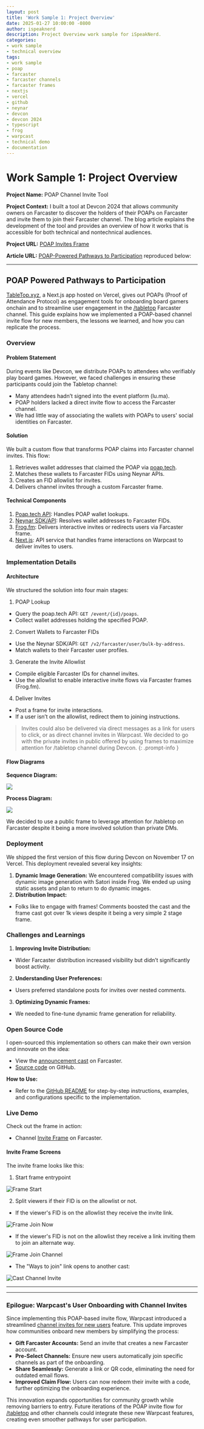 ```yaml
---
layout: post
title: 'Work Sample 1: Project Overview'
date: 2025-01-27 10:00:00 -0800
author: ispeaknerd
description: Project Overview work sample for iSpeakNerd.
categories:
- work sample
- technical overview
tags:
- work sample
- poap
- farcaster
- farcaster channels
- farcaster frames
- nextjs
- vercel
- github
- neynar
- devcon
- devcon 2024
- typescript
- frog
- warpcast
- technical demo
- documentation
---
```


# Work Sample 1: Project Overview

**Project Name:** POAP Channel Invite Tool

**Project Context:** I built a tool at Devcon 2024 that allows community owners on Farcaster to discover the holders of their POAPs on Farcaster and invite them to join their Farcaster channel. The blog article explains the development of the tool and provides an overview of how it works that is accessible for both technical and nontechnical audiences.

**Project URL:** [POAP Invites Frame](https://github.com/iSpeakNerd/poap-invites-frame)

**Article URL:** [POAP-Powered Pathways to Participation](https://paragraph.xyz/@ispeaknerd.eth/poap-powered-pathways-to-participation)
reproduced below:

<hr class="section-divider">

## POAP Powered Pathways to Participation

[TableTop.xyz](https://tabletop.xyz), a Next.js app hosted on Vercel, gives out POAPs (Proof of Attendance Protocol) as engagement tools for onboarding board gamers onchain and to streamline user engagement in the [/tabletop](https://warpcast.com/~/channel/tabletop) Farcaster channel. This guide explains how we implemented a POAP-based channel invite flow for new members, the lessons we learned, and how you can replicate the process.

### Overview
#### Problem Statement
During events like Devcon, we distribute POAPs to attendees who verifiably play board games. However, we faced challenges in ensuring these participants could join the Tabletop channel:
- Many attendees hadn’t signed into the event platform (lu.ma).
- POAP holders lacked a direct invite flow to access the Farcaster channel.
- We had little way of associating the wallets with POAPs to users' social identities on Farcaster.
#### Solution
We built a custom flow that transforms POAP claims into Farcaster channel invites. This flow:
1. Retrieves wallet addresses that claimed the POAP via [poap.tech](https://poap.tech).
2. Matches these wallets to Farcaster FIDs using Neynar APIs.
3. Creates an FID allowlist for invites.
4. Delivers channel invites through a custom Farcaster frame.

#### Technical Components
1. [Poap.tech API](https://poap.tech): Handles POAP wallet lookups.
2. [Neynar SDK/API](https://neynar.com): Resolves wallet addresses to Farcaster FIDs.
3. [Frog.fm](https://frog.fm): Delivers interactive invites or redirects users via Farcaster frame.
4. [Next.js](https://nextjs.org): API service that handles frame interactions on Warpcast to deliver invites to users.

### Implementation Details
#### Architecture
We structured the solution into four main stages:
1. POAP Lookup
  - Query the poap.tech API: `GET /event/{id}/poaps`.
  - Collect wallet addresses holding the specified POAP.
2. Convert Wallets to Farcaster FIDs
  - Use the Neynar SDK/API: `GET /v2/farcaster/user/bulk-by-address`.
  - Match wallets to their Farcaster user profiles.
3. Generate the Invite Allowlist
  - Compile eligible Farcaster IDs for channel invites.
  - Use the allowlist to enable interactive invite flows via Farcaster frames (Frog.fm).
4. Deliver Invites
  - Post a frame for invite interactions.
  - If a user isn’t on the allowlist, redirect them to joining instructions.

> Invites could also be delivered via direct messages as a link for users to click, or as direct channel invites in Warpcast. We decided to go with the private invites in public offered by using frames to maximize attention for /tabletop channel during Devcon.
{: .prompt-info }

#### Flow Diagrams
**Sequence Diagram:**

![](assets/img/work-samples/sample-1/poap-frame-sequence-diagram.png)

**Process Diagram:**

![](assets/img/work-samples/sample-1/poap-frame-process-diagram.png)

We decided to use a public frame to leverage attention for /tabletop on Farcaster despite it being a more involved solution than private DMs.
### Deployment
We shipped the first version of this flow during Devcon on November 17 on Vercel. This deployment revealed several key insights:
1. **Dynamic Image Generation:** We encountered compatibility issues with dynamic image generation with Satori inside Frog. We ended up using static assets and plan to return to do dynamic images.
2. **Distribution Impact:**
  - Folks like to engage with frames! Comments boosted the cast and the frame cast got over 1k views despite it being a very simple 2 stage frame.

### Challenges and Learnings

1. **Improving Invite Distribution:**
  - Wider Farcaster distribution increased visibility but didn’t significantly boost activity.
2. **Understanding User Preferences:**
  - Users preferred standalone posts for invites over nested comments.
3. **Optimizing Dynamic Frames:**
  - We needed to fine-tune dynamic frame generation for reliability.

### Open Source Code
I open-sourced this implementation so others can make their own version and innovate on the idea:
- View the [announcement cast](https://warpcast.com/ispeaknerd.eth/0xafe8abd3) on Farcaster.
- [Source code](https://github.com/iSpeakNerd/poap-invites-frame) on GitHub.

**How to Use:**
- Refer to the [GitHub README](https://github.com/iSpeakNerd/poap-invites-frame?tab=readme-ov-file#using-this-repository) for step-by-step instructions, examples, and configurations specific to the implementation.

### Live Demo
Check out the frame in action:
- Channel [Invite Frame](https://warpcast.com/ispeaknerd.eth/0xd0cf927a) on Farcaster.
#### Invite Frame Screens
The invite frame looks like this:
1. Start frame entrypoint

![Frame Start](assets/img/work-samples/sample-1/frame-start.png)

2. Split viewers if their FID is on the allowlist or not.
- If the viewer's FID is on the allowlist they receive the invite link.

![Frame Join Now](assets/img/work-samples/sample-1/frame-join-now.png)

 - If the viewer's FID is not on the allowlist they receive a link inviting them to join an alternate way.

![Frame Join Channel](assets/img/work-samples/sample-1/frame-join-channel-alt.png)

  - The "Ways to join" link opens to another cast:

![Cast Channel Invite](assets/img/work-samples/sample-1/cast-channel-invite.png)

<hr class="section-divider">
<hr class="section-divider">

### Epilogue: Warpcast's User Onboarding with Channel Invites
Since implementing this POAP-based invite flow, Warpcast introduced a streamlined [channel invites for new users](https://warpcast.com/dwr.eth/0xbf740a94) feature. This update improves how communities onboard new members by simplifying the process:
- **Gift Farcaster Accounts:** Send an invite that creates a new Farcaster account.
- **Pre-Select Channels:** Ensure new users automatically join specific channels as part of the onboarding.
- **Share Seamlessly:** Generate a link or QR code, eliminating the need for outdated email flows.
- **Improved Claim Flow:** Users can now redeem their invite with a code, further optimizing the onboarding experience.

This innovation expands opportunities for community growth while removing barriers to entry. Future iterations of the POAP invite flow for [/tabletop](https://warpcast.com/~/channel/tabletop) and other channels could integrate these new Warpcast features, creating even smoother pathways for user participation.
